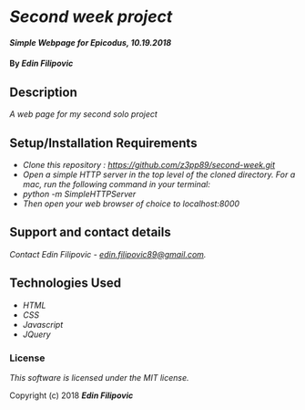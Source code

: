 # _Second week project_

#### _Simple Webpage for Epicodus, 10.19.2018_

#### By _**Edin Filipovic**_

## Description

_A web page for my second solo project_

## Setup/Installation Requirements

* _Clone this repository : https://github.com/z3pp89/second-week.git_
* _Open a simple HTTP server in the top level of the cloned directory. For a mac, run the following command in your terminal:_   
* _python -m SimpleHTTPServer_
* _Then open your web browser of choice to localhost:8000_

## Support and contact details

_Contact Edin Filipovic - edin.filipovic89@gmail.com._

## Technologies Used

* _HTML_
* _CSS_
* _Javascript_
* _JQuery_

### License

*This software is licensed under the MIT license.*

Copyright (c) 2018 **_Edin Filipovic_**
